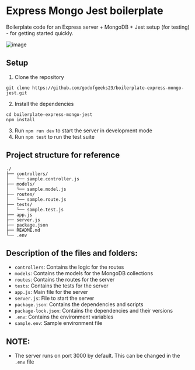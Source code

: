 # Express Mongo Jest boilerplate

Boilerplate code for an Express server + MongoDB + Jest setup (for testing) - for getting started quickly.

![image](https://github.com/user-attachments/assets/a8534ce2-eac9-4ee3-a237-f5912936525b)


## Setup

1. Clone the repository

```
git clone https://github.com/godofgeeks23/boilerplate-express-mongo-jest.git
```

2. Install the dependencies

```
cd boilerplate-express-mongo-jest
npm install
```

3. Run `npm run dev` to start the server in development mode
4. Run `npm test` to run the test suite


## Project structure for reference

```
./
├── controllers/
│   └── sample.controller.js
├── models/
│   └── sample.model.js
├── routes/
│   └── sample.route.js
├── tests/
│   └── sample.test.js
├── app.js
├── server.js
├── package.json
├── README.md
└── .env
```


## Description of the files and folders:

- `controllers`: Contains the logic for the routes
- `models`: Contains the models for the MongoDB collections
- `routes`: Contains the routes for the server
- `tests`: Contains the tests for the server
- `app.js`: Main file for the server
- `server.js`: File to start the server
- `package.json`: Contains the dependencies and scripts
- `package-lock.json`: Contains the dependencies and their versions
- `.env`: Contains the environment variables
- `sample.env`: Sample environment file


## NOTE:

- The server runs on port 3000 by default. This can be changed in the `.env` file
